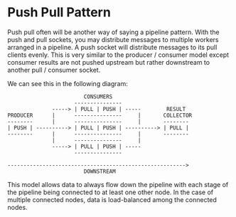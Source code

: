 # Push Pull Pattern

Push pull often will be another way of saying a pipeline pattern. With the
push and pull sockets, you may distribute messages to multiple workers
arranged in a pipeline. A push socket will distribute messages to its pull
clients evenly. This is very similar to the producer / consumer model except
consumer results are not pushed upstream but rather downstream to another pull
/ consumer socket.

We can see this in the following diagram:

```
                        CONSUMERS
                     ---------------
              -----> | PULL | PUSH | -----        RESULT
PRODUCER      |      ---------------     |       COLLECTOR
--------      |      ---------------     |       --------
| PUSH | ----------> | PULL | PUSH | ----------> | PULL |
--------      |      ---------------     |       --------
              |      ---------------     |
              -----> | PULL | PUSH | -----
                     ---------------

-------------------------------------------------------->
                        DOWNSTREAM
```

This model allows data to always flow down the pipeline with each stage of the
pipeline being connected to at least one other node. In the case of multiple
connected nodes, data is load-balanced among the connected nodes.
